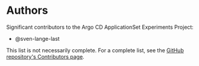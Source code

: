 [SPDX-License-Identifier: MIT]: #
[Copyright © 2024 The Argo CD ApplicationSet Authors]: #

# Authors

Significant contributors to the Argo CD ApplicationSet Experiments Project:

* @sven-lange-last

This list is not necessarily complete. For a complete list, see the [GitHub repository's Contributors page](https://github.com/sven-lange-last/argocd-applicationset-experiments/graphs/contributors).
